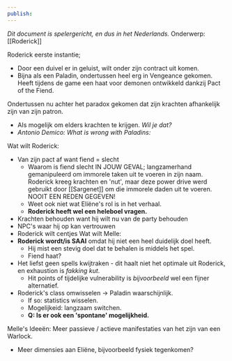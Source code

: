 ```yaml
---
publish:
---
```

*Dit document is spelergericht, en dus in het Nederlands.*
Onderwerp: [[Roderick]]

Roderick eerste instantie;
- Door een duivel er in geluist, wilt onder zijn contract uit komen.
- Bijna als een Paladin, ondertussen heel erg in Vengeance gekomen. Heeft tijdens de game een haat voor demonen ontwikkeld dankzij Pact of the Fiend.

Ondertussen nu achter het paradox gekomen dat zijn krachten afhankelijk zijn van zijn patron.
- AIs mogelijk om elders krachten te krijgen. *Wil je dat?*
- *Antonio Demico: What is wrong with Paladins:* 

Wat wilt Roderick:
- Van zijn pact af want fiend = slecht
	- Waarom is fiend slecht IN JOUW GEVAL; langzamerhand gemanipuleerd om immorele taken uit te voeren in zijn naam. Roderick kreeg krachten en 'nut', maar deze power drive werd gebruikt door [[Sargenet]] om die immorele daden uit te voeren. NOOIT EEN REDEN GEGEVEN!
	- Weet ook niet wat Eliëne's rol is in het verhaal.
	- **Roderick heeft wel een heleboel vragen.** 
- Krachten behouden want hij wilt nu van de party behouden
- NPC's waar hij op kan vertrouwen
- Roderick wilt centjes
Wat wilt Melle:
- **Roderick wordt/is SAAI** omdat hij niet een heel duidelijk doel heeft.
	- Hij mist een stevig doel dat te behalen is middels het spel.
	- Fiend haat?
- Het liefst geen spells kwijtraken - dit haalt niet het optimale uit Roderick, en exhaustion is *fakking kut*.
	- Hit points of tijdelijke vulnerability is *bijvoorbeeld* wel een fijner alternatief.
- Roderick's class omwisselen -> Paladin waarschijnlijk.
	- If so: statistics wisselen.
	- Mogelijkeid: langzaam switchen.
	- **Q: Is er ook een 'spontane' mogelijkheid.**

Melle's Ideeën:
Meer passieve / actieve manifestaties van het zijn van een Warlock.
- Meer dimensies aan Eliëne, bijvoorbeeld fysiek tegenkomen?